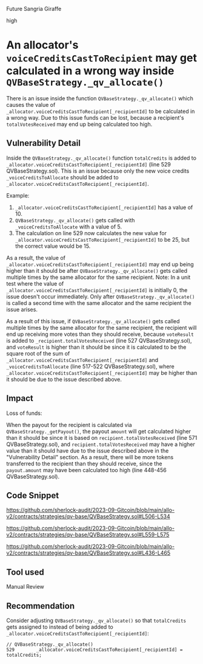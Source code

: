 Future Sangria Giraffe

high

# An allocator's `voiceCreditsCastToRecipient` may get calculated in a wrong way inside `QVBaseStrategy._qv_allocate()`

There is an issue inside the function `QVBaseStrategy._qv_allocate()` which causes the value of `_allocator.voiceCreditsCastToRecipient[_recipientId]` to be calculated in a wrong way. Due to this issue funds can be lost, because a recipient's `totalVotesReceived` may end up being calculated too high.

## Vulnerability Detail

Inside the `QVBaseStrategy._qv_allocate()` function `totalCredits` is added to `_allocator.voiceCreditsCastToRecipient[_recipientId]` (line 529 QVBaseStrategy.sol). This is an issue because only the new voice credits `_voiceCreditsToAllocate` should be added to `_allocator.voiceCreditsCastToRecipient[_recipientId]`.

Example:

1. `_allocator.voiceCreditsCastToRecipient[_recipientId]` has a value of 10.
1. `QVBaseStrategy._qv_allocate()` gets called with `_voiceCreditsToAllocate` with a value of 5.
1. The calculation on line 529 now calculates the new value for `_allocator.voiceCreditsCastToRecipient[_recipientId]` to be 25, but the correct value would be 15.

As a result, the value of `_allocator.voiceCreditsCastToRecipient[_recipientId]` may end up being higher than it should be after `QVBaseStrategy._qv_allocate()` gets called multiple times by the same allocator for the same recipient. Note: In a unit test where the value of `_allocator.voiceCreditsCastToRecipient[_recipientId]` is initially 0, the issue doesn't occur immediately. Only after `QVBaseStrategy._qv_allocate()` is called a second time with the same allocator and the same recipient the issue arises.

As a result of this issue, if `QVBaseStrategy._qv_allocate()` gets called multiple times by the same allocator for the same recipient, the recipient will end up receiving more votes than they should receive, because `voteResult` is added to `_recipient.totalVotesReceived` (line 527 QVBaseStrategy.sol), and `voteResult` is higher than it should be since it is calculated to be the square root of the sum of `_allocator.voiceCreditsCastToRecipient[_recipientId]` and `_voiceCreditsToAllocate` (line 517-522 QVBaseStrategy.sol), where `_allocator.voiceCreditsCastToRecipient[_recipientId]` may be higher than it should be due to the issue described above.

## Impact

Loss of funds:

When the payout for the recipient is calculated via `QVBaseStrategy._getPayout()`, the payout `amount` will get calculated higher than it should be since it is based on `recipient.totalVotesReceived` (line 571 QVBaseStrategy.sol), and `recipient.totalVotesReceived` may have a higher value than it should have due to the issue described above in the "Vulnerability Detail" section. As a result, there will be more tokens transferred to the recipient than they should receive, since the `payout.amount` may have been calculated too high (line 448-456 QVBaseStrategy.sol).

## Code Snippet

https://github.com/sherlock-audit/2023-09-Gitcoin/blob/main/allo-v2/contracts/strategies/qv-base/QVBaseStrategy.sol#L506-L534

https://github.com/sherlock-audit/2023-09-Gitcoin/blob/main/allo-v2/contracts/strategies/qv-base/QVBaseStrategy.sol#L559-L575

https://github.com/sherlock-audit/2023-09-Gitcoin/blob/main/allo-v2/contracts/strategies/qv-base/QVBaseStrategy.sol#L436-L465

## Tool used

Manual Review

## Recommendation

Consider adjusting `QVBaseStrategy._qv_allocate()` so that `totalCredits` gets assigned to instead of being added to `_allocator.voiceCreditsCastToRecipient[_recipientId]`:

```solidity
// QVBaseStrategy._qv_allocate()
529        _allocator.voiceCreditsCastToRecipient[_recipientId] = totalCredits;
```
